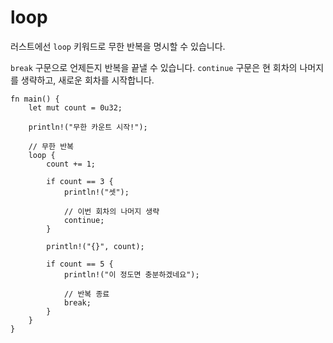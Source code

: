 # loop

러스트에선 `loop` 키워드로 무한 반복을 명시할 수 있습니다.

`break` 구문으로 언제든지 반복을 끝낼 수 있습니다.
`continue` 구문은 현 회차의 나머지를 생략하고,
새로운 회차를 시작합니다.

```rust,editable
fn main() {
    let mut count = 0u32;

    println!("무한 카운트 시작!");

    // 무한 반복
    loop {
        count += 1;

        if count == 3 {
            println!("셋");

            // 이번 회차의 나머지 생략
            continue;
        }

        println!("{}", count);

        if count == 5 {
            println!("이 정도면 충분하겠네요");

            // 반복 종료
            break;
        }
    }
}
```